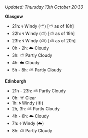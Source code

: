 *Updated: Thursday 13th October 20:30*

**Glasgow**

* 21h: :cyclone: Windy (:partly_sunny:) [:partly_sunny: as of 18h]
* 22h: :cyclone: Windy (:partly_sunny:) [:partly_sunny: as of 19h]
* 23h: :cyclone: Windy (:partly_sunny:) [:partly_sunny: as of 20h]
* 0h - 2h: :cloud: Cloudy
* 3h: :partly_sunny: Partly Cloudy
* 4h: :cloud: Cloudy
* 5h - 8h: :partly_sunny: Partly Cloudy

**Edinburgh**

* 21h - 23h: :partly_sunny: Partly Cloudy
* 0h: :sunny: Clear
* 1h: :cyclone: Windy (:sunny:)
* 2h, 3h: :partly_sunny: Partly Cloudy
* 4h - 6h: :cloud: Cloudy
* 7h: :cyclone: Windy (:cloud:)
* 8h: :partly_sunny: Partly Cloudy
